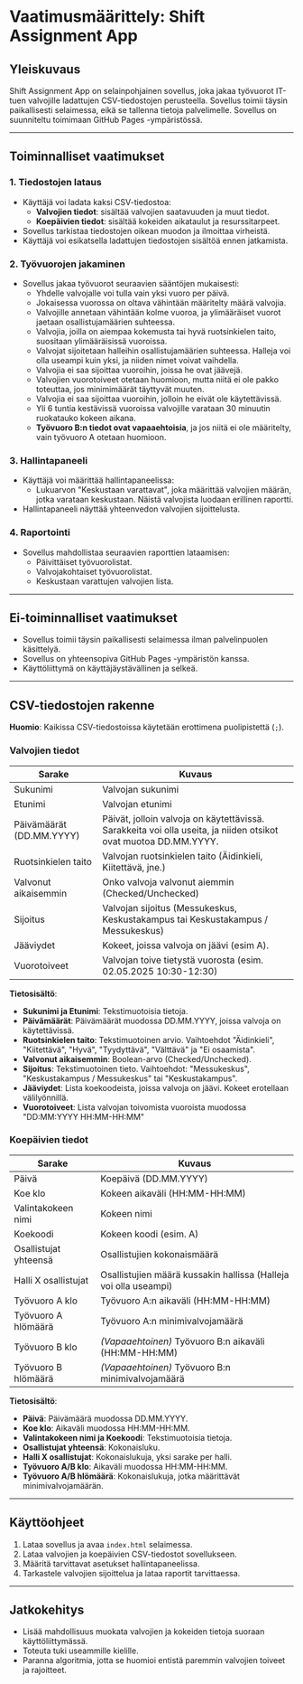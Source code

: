 # Vaatimusmäärittely: Shift Assignment App

## Yleiskuvaus

Shift Assignment App on selainpohjainen sovellus, joka jakaa työvuorot IT-tuen valvojille ladattujen CSV-tiedostojen perusteella. Sovellus toimii täysin paikallisesti selaimessa, eikä se tallenna tietoja palvelimelle. Sovellus on suunniteltu toimimaan GitHub Pages -ympäristössä.

---

## Toiminnalliset vaatimukset

### 1. Tiedostojen lataus
- Käyttäjä voi ladata kaksi CSV-tiedostoa:
  - **Valvojien tiedot**: sisältää valvojien saatavuuden ja muut tiedot.
  - **Koepäivien tiedot**: sisältää kokeiden aikataulut ja resurssitarpeet.
- Sovellus tarkistaa tiedostojen oikean muodon ja ilmoittaa virheistä.
- Käyttäjä voi esikatsella ladattujen tiedostojen sisältöä ennen jatkamista.

### 2. Työvuorojen jakaminen
- Sovellus jakaa työvuorot seuraavien sääntöjen mukaisesti:
  - Yhdelle valvojalle voi tulla vain yksi vuoro per päivä.
  - Jokaisessa vuorossa on oltava vähintään määritelty määrä valvojia.
  - Valvojille annetaan vähintään kolme vuoroa, ja ylimääräiset vuorot jaetaan osallistujamäärien suhteessa.
  - Valvojia, joilla on aiempaa kokemusta tai hyvä ruotsinkielen taito, suositaan ylimääräisissä vuoroissa.
  - Valvojat sijoitetaan halleihin osallistujamäärien suhteessa. Halleja voi olla useampi kuin yksi, ja niiden nimet voivat vaihdella.
  - Valvojia ei saa sijoittaa vuoroihin, joissa he ovat jäävejä.
  - Valvojien vuorotoiveet otetaan huomioon, mutta niitä ei ole pakko toteuttaa, jos minimimäärät täyttyvät muuten.
  - Valvojia ei saa sijoittaa vuoroihin, jolloin he eivät ole käytettävissä.
  - Yli 6 tuntia kestävissä vuoroissa valvojille varataan 30 minuutin ruokatauko kokeen aikana.
  - **Työvuoro B:n tiedot ovat vapaaehtoisia**, ja jos niitä ei ole määritelty, vain työvuoro A otetaan huomioon.

### 3. Hallintapaneeli
- Käyttäjä voi määrittää hallintapaneelissa:
  - Lukuarvon "Keskustaan varattavat", joka määrittää valvojien määrän, jotka varataan keskustaan. Näistä valvojista luodaan erillinen raportti.
- Hallintapaneeli näyttää yhteenvedon valvojien sijoittelusta.

### 4. Raportointi
- Sovellus mahdollistaa seuraavien raporttien lataamisen:
  - Päivittäiset työvuorolistat.
  - Valvojakohtaiset työvuorolistat.
  - Keskustaan varattujen valvojien lista.

---

## Ei-toiminnalliset vaatimukset

- Sovellus toimii täysin paikallisesti selaimessa ilman palvelinpuolen käsittelyä.
- Sovellus on yhteensopiva GitHub Pages -ympäristön kanssa.
- Käyttöliittymä on käyttäjäystävällinen ja selkeä.

---

## CSV-tiedostojen rakenne

**Huomio**: Kaikissa CSV-tiedostoissa käytetään erottimena puolipistettä (`;`).

### Valvojien tiedot
| Sarake               | Kuvaus                                                                 |
|-----------------------|-------------------------------------------------------------------------|
| Sukunimi             | Valvojan sukunimi                                                     |
| Etunimi              | Valvojan etunimi                                                     |
| Päivämäärät (DD.MM.YYYY) | Päivät, jolloin valvoja on käytettävissä. Sarakkeita voi olla useita, ja niiden otsikot ovat muotoa DD.MM.YYYY. |
| Ruotsinkielen taito  | Valvojan ruotsinkielen taito (Äidinkieli, Kiitettävä, jne.)           |
| Valvonut aikaisemmin | Onko valvoja valvonut aiemmin (Checked/Unchecked)                    |
| Sijoitus             | Valvojan sijoitus (Messukeskus, Keskustakampus tai Keskustakampus / Messukeskus)                      |
| Jääviydet            | Kokeet, joissa valvoja on jäävi (esim A).                      |
| Vuorotoiveet         | Valvojan toive tietystä vuorosta (esim. 02.05.2025 10:30-12:30)              |

**Tietosisältö**:
- **Sukunimi ja Etunimi**: Tekstimuotoisia tietoja.
- **Päivämäärät**: Päivämäärät muodossa DD.MM.YYYY, joissa valvoja on käytettävissä.
- **Ruotsinkielen taito**: Tekstimuotoinen arvio. Vaihtoehdot "Äidinkieli", "Kiitettävä", "Hyvä", "Tyydyttävä", "Välttävä" ja "Ei osaamista".
- **Valvonut aikaisemmin**: Boolean-arvo (Checked/Unchecked).
- **Sijoitus**: Tekstimuotoinen tieto. Vaihtoehdot: "Messukeskus", "Keskustakampus / Messukeskus" tai "Keskustakampus".
- **Jääviydet**: Lista koekoodeista, joissa valvoja on jäävi. Kokeet erotellaan välilyönnillä.
- **Vuorotoiveet**: Lista valvojan toivomista vuoroista muodossa "DD:MM:YYYY HH:MM-HH:MM"

### Koepäivien tiedot
| Sarake                  | Kuvaus                                                             |
|--------------------------|-------------------------------------------------------------------|
| Päivä                   | Koepäivä (DD.MM.YYYY)                                            |
| Koe klo                 | Kokeen aikaväli (HH:MM-HH:MM)                                    |
| Valintakokeen nimi      | Kokeen nimi                                                      |
| Koekoodi                | Kokeen koodi (esim. A)                                           |
| Osallistujat yhteensä   | Osallistujien kokonaismäärä                                      |
| Halli X osallistujat    | Osallistujien määrä kussakin hallissa (Halleja voi olla useampi) |
| Työvuoro A klo          | Työvuoro A:n aikaväli (HH:MM-HH:MM)                              |
| Työvuoro A hlömäärä     | Työvuoro A:n minimivalvojamäärä                                  |
| Työvuoro B klo          | *(Vapaaehtoinen)* Työvuoro B:n aikaväli (HH:MM-HH:MM)            |
| Työvuoro B hlömäärä     | *(Vapaaehtoinen)* Työvuoro B:n minimivalvojamäärä                |

**Tietosisältö**:
- **Päivä**: Päivämäärä muodossa DD.MM.YYYY.
- **Koe klo**: Aikaväli muodossa HH:MM-HH:MM.
- **Valintakokeen nimi ja Koekoodi**: Tekstimuotoisia tietoja.
- **Osallistujat yhteensä**: Kokonaisluku.
- **Halli X osallistujat**: Kokonaislukuja, yksi sarake per halli.
- **Työvuoro A/B klo**: Aikaväli muodossa HH:MM-HH:MM.
- **Työvuoro A/B hlömäärä**: Kokonaislukuja, jotka määrittävät minimivalvojamäärän.

---

## Käyttöohjeet

1. Lataa sovellus ja avaa `index.html` selaimessa.
2. Lataa valvojien ja koepäivien CSV-tiedostot sovellukseen.
3. Määritä tarvittavat asetukset hallintapaneelissa.
4. Tarkastele valvojien sijoittelua ja lataa raportit tarvittaessa.

---

## Jatkokehitys

- Lisää mahdollisuus muokata valvojien ja kokeiden tietoja suoraan käyttöliittymässä.
- Toteuta tuki useammille kielille.
- Paranna algoritmia, jotta se huomioi entistä paremmin valvojien toiveet ja rajoitteet.